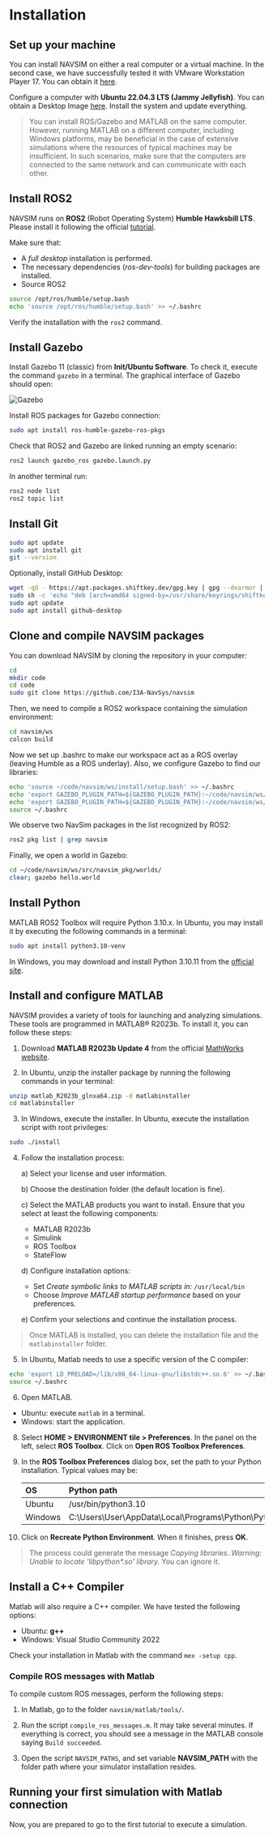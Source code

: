# Installation



## Set up your machine

You can install NAVSIM on either a real computer or a virtual machine. In the second case, we have successfully tested it with VMware Workstation Player 17. You can obtain it [here](https://www.vmware.com/es/products/workstation-player/workstation-player-evaluation.html).

Configure a computer with **Ubuntu 22.04.3 LTS (Jammy Jellyfish)**. You can obtain a Desktop Image [here](https://releases.ubuntu.com/jammy/). Install the system and update everything.

> You can install ROS/Gazebo and MATLAB on the same computer. However, running MATLAB on a different computer, including Windows platforms, may be beneficial in the case of extensive simulations where the resources of typical machines may be insufficient. In such scenarios, make sure that the computers are connected to the same network and can communicate with each other.



## Install ROS2

NAVSIM runs on **ROS2** (Robot Operating System) **Humble Hawksbill LTS**. 
Please install it following the official [tutorial](https://docs.ros.org/en/humble/Installation/Ubuntu-Install-Debians.html).


Make sure that:
- A _full desktop_ installation is performed.
- The necessary dependencies (_ros-dev-tools_) for building packages are installed.
- Source ROS2
```bash
source /opt/ros/humble/setup.bash
echo 'source /opt/ros/humble/setup.bash' >> ~/.bashrc
```
Verify the installation with the `ros2` command.



## Install Gazebo

Install Gazebo 11 (classic) from **Init/Ubuntu Software**. 
To check it, execute the command `gazebo` in a terminal. The graphical interface of Gazebo should open:

![Gazebo](./img/gazebo.png 'Gazebo simulator. :size=600px')

Install ROS packages for Gazebo connection:
```bash
sudo apt install ros-humble-gazebo-ros-pkgs
```

Check that ROS2 and Gazebo are linked running an empty scenario:
```bash
ros2 launch gazebo_ros gazebo.launch.py
```
In another terminal run:
```bash
ros2 node list
ros2 topic list
```


## Install Git

```bash
sudo apt update
sudo apt install git
git --version
```

Optionally, install GitHub Desktop:

```bash
wget -qO - https://apt.packages.shiftkey.dev/gpg.key | gpg --dearmor | sudo tee /usr/share/keyrings/shiftkey-packages.gpg > /dev/null
sudo sh -c 'echo "deb [arch=amd64 signed-by=/usr/share/keyrings/shiftkey-packages.gpg] https://apt.packages.shiftkey.dev/ubuntu/ any main" > /etc/apt/sources.list.d/shiftkey-packages.list'
sudo apt update
sudo apt install github-desktop
```



## Clone and compile NAVSIM packages

You can download NAVSIM by cloning the repository in your computer:
```bash
cd
mkdir code
cd code
sudo git clone https://github.com/I3A-NavSys/navsim
```

Then, we need to compile a ROS2 workspace containing the simulation environment:
```bash
cd navsim/ws
colcon build
```

Now we set up .bashrc to make our workspace act as a ROS overlay (leaving Humble as a ROS underlay). Also, we configure Gazebo to find our libraries:
```bash
echo 'source ~/code/navsim/ws/install/setup.bash' >> ~/.bashrc
echo 'export GAZEBO_PLUGIN_PATH=${GAZEBO_PLUGIN_PATH}:~/code/navsim/ws/install/navsim_pkg/lib/navsim_pkg/' >> ~/.bashrc
echo 'export GAZEBO_PLUGIN_PATH=${GAZEBO_PLUGIN_PATH}:~/code/navsim/ws/install/navsim_msgs/lib/' >> ~/.bashrc
source ~/.bashrc
```

We observe two NavSim packages in the list recognized by ROS2:
```bash
ros2 pkg list | grep navsim
```

Finally, we open a world in Gazebo:
```bash
cd ~/code/navsim/ws/src/navsim_pkg/worlds/
clear; gazebo hello.world
```



## Install Python

MATLAB ROS2 Toolbox will require Python 3.10.x.
In Ubuntu, you may install it by executing the following commands in a terminal:
```bash
sudo apt install python3.10-venv
```

In Windows, you may download and install Python 3.10.11 from the [official site](https://www.python.org/ftp/python/3.10.11/python-3.10.11-amd64.exe).



## Install and configure MATLAB

NAVSIM provides a variety of tools for launching and analyzing simulations. These tools are programmed in MATLAB® R2023b. To install it, you can follow these steps:

1. Download **MATLAB R2023b Update 4** from the official [MathWorks website](https://es.mathworks.com/downloads).

2. In Ubuntu, unzip the installer package by running the following commands in your terminal:
```bash
unzip matlab_R2023b_glnxa64.zip -d matlabinstaller
cd matlabinstaller
```

3. In Windows, execute the installer. In Ubuntu, execute the installation script with root privileges:
```bash
sudo ./install
```

4. Follow the installation process:

   a) Select your license and user information.
   
   b) Choose the destination folder (the default location is fine).

   c) Select the MATLAB products you want to install. Ensure that you select at least the following components:
      - MATLAB R2023b
      - Simulink
      - ROS Toolbox
      - StateFlow

   d) Configure installation options:
      - Set _Create symbolic links to MATLAB scripts in:_ `/usr/local/bin`
      - Choose _Improve MATLAB startup performance_ based on your preferences.

   e) Confirm your selections and continue the installation process.

> Once MATLAB is installed, you can delete the installation file and the `matlabinstaller` folder.

5. In Ubuntu, Matlab needs to use a specific version of the C compiler:
```bash
echo 'export LD_PRELOAD=/lib/x86_64-linux-gnu/libstdc++.so.6' >> ~/.bashrc
source ~/.bashrc
```

6. Open MATLAB.
- Ubuntu: execute `matlab` in a terminal.
- Windows: start the application.


8. Select **HOME > ENVIRONMENT tile > Preferences**. In the panel on the left, select **ROS Toolbox**. Click on **Open ROS Toolbox Preferences**.


9. In the **ROS Toolbox Preferences** dialog box, set the path to your Python installation.
Typical values may be:

   | OS      | Python path |
   |:--------|:------------|
   | Ubuntu  | /usr/bin/python3.10 |
   | Windows | C:\Users\User\AppData\Local\Programs\Python\Python310\pythonw.exe |


10. Click on **Recreate Python Environment**. When it finishes, press **OK**.
> The process could generate the message _Copying libraries..Warning: Unable to locate 'libpython*.so' library._ You can ignore it.


## Install a C++ Compiler

Matlab will also require a C++ compiler. We have tested the following options:
- Ubuntu: **g++**
- Windows: Visual Studio Community 2022

Check your installation in Matlab with the command  `mex -setup cpp`.
  


### Compile ROS messages with Matlab

To compile custom ROS messages, perform the following steps:

1. In Matlab, go to the folder `navsim/matlab/tools/`.

2. Run the script `compile_ros_messages.m`. It may take several minutes. If everything is correct, you should see a message in the MATLAB console saying `Build succeeded`.

3. Open the script `NAVSIM_PATHS`, and set variable **NAVSIM_PATH** with the folder path where your simulator installation resides.


## Running your first simulation with Matlab connection

Now, you are prepared to go to the first tutorial to execute a simulation.
